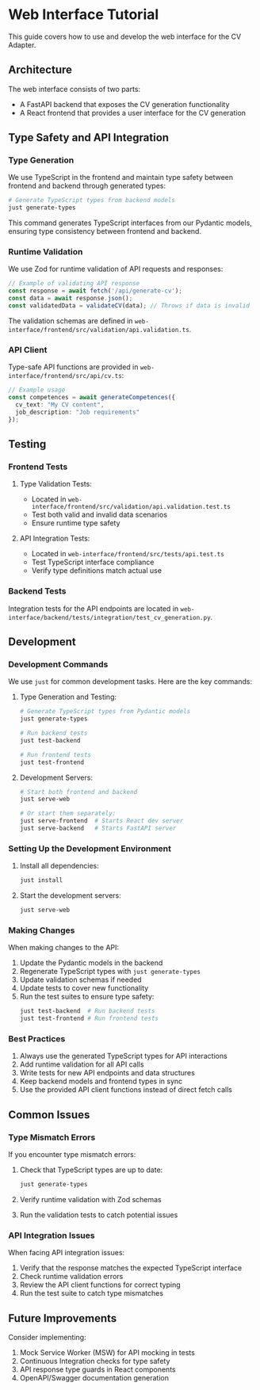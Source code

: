 # Web Interface Tutorial

This guide covers how to use and develop the web interface for the CV Adapter.

## Architecture

The web interface consists of two parts:
- A FastAPI backend that exposes the CV generation functionality
- A React frontend that provides a user interface for the CV generation

## Type Safety and API Integration

### Type Generation

We use TypeScript in the frontend and maintain type safety between frontend and backend through generated types:

```bash
# Generate TypeScript types from backend models
just generate-types
```

This command generates TypeScript interfaces from our Pydantic models, ensuring type consistency between frontend and backend.

### Runtime Validation

We use Zod for runtime validation of API requests and responses:

```typescript
// Example of validating API response
const response = await fetch('/api/generate-cv');
const data = await response.json();
const validatedData = validateCV(data); // Throws if data is invalid
```

The validation schemas are defined in `web-interface/frontend/src/validation/api.validation.ts`.

### API Client

Type-safe API functions are provided in `web-interface/frontend/src/api/cv.ts`:

```typescript
// Example usage
const competences = await generateCompetences({
  cv_text: "My CV content",
  job_description: "Job requirements"
});
```

## Testing

### Frontend Tests

1. Type Validation Tests:
   - Located in `web-interface/frontend/src/validation/api.validation.test.ts`
   - Test both valid and invalid data scenarios
   - Ensure runtime type safety

2. API Integration Tests:
   - Located in `web-interface/frontend/src/tests/api.test.ts`
   - Test TypeScript interface compliance
   - Verify type definitions match actual use

### Backend Tests

Integration tests for the API endpoints are located in `web-interface/backend/tests/integration/test_cv_generation.py`.

## Development

### Development Commands

We use `just` for common development tasks. Here are the key commands:

1. Type Generation and Testing:
   ```bash
   # Generate TypeScript types from Pydantic models
   just generate-types

   # Run backend tests
   just test-backend

   # Run frontend tests
   just test-frontend
   ```

2. Development Servers:
   ```bash
   # Start both frontend and backend
   just serve-web

   # Or start them separately:
   just serve-frontend  # Starts React dev server
   just serve-backend   # Starts FastAPI server
   ```

### Setting Up the Development Environment

1. Install all dependencies:
   ```bash
   just install
   ```

2. Start the development servers:
   ```bash
   just serve-web
   ```

### Making Changes

When making changes to the API:

1. Update the Pydantic models in the backend
2. Regenerate TypeScript types with `just generate-types`
3. Update validation schemas if needed
4. Update tests to cover new functionality
5. Run the test suites to ensure type safety:
   ```bash
   just test-backend  # Run backend tests
   just test-frontend # Run frontend tests
   ```

### Best Practices

1. Always use the generated TypeScript types for API interactions
2. Add runtime validation for all API calls
3. Write tests for new API endpoints and data structures
4. Keep backend models and frontend types in sync
5. Use the provided API client functions instead of direct fetch calls

## Common Issues

### Type Mismatch Errors

If you encounter type mismatch errors:

1. Check that TypeScript types are up to date:
   ```bash
   just generate-types
   ```

2. Verify runtime validation with Zod schemas
3. Run the validation tests to catch potential issues

### API Integration Issues

When facing API integration issues:

1. Verify that the response matches the expected TypeScript interface
2. Check runtime validation errors
3. Review the API client functions for correct typing
4. Run the test suite to catch type mismatches

## Future Improvements

Consider implementing:

1. Mock Service Worker (MSW) for API mocking in tests
2. Continuous Integration checks for type safety
3. API response type guards in React components
4. OpenAPI/Swagger documentation generation
